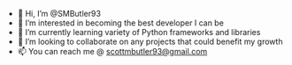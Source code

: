 - 👋 Hi, I’m @SMButler93
- 👀 I’m interested in becoming the best developer I can be
- 🌱 I’m currently learning variety of Python frameworks and libraries
- 💞️ I’m looking to collaborate on any projects that could benefit my growth
- 📫 You can reach me @ scottmbutler93@gmail.com

<!---
SMButler93/SMButler93 is a ✨ special ✨ repository because its `README.md` (this file) appears on your GitHub profile.
You can click the Preview link to take a look at your changes.
--->

